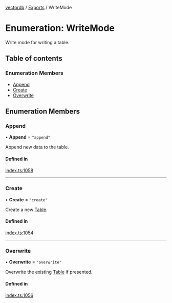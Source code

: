[vectordb](../README.md) / [Exports](../modules.md) / WriteMode

# Enumeration: WriteMode

Write mode for writing a table.

## Table of contents

### Enumeration Members

- [Append](WriteMode.md#append)
- [Create](WriteMode.md#create)
- [Overwrite](WriteMode.md#overwrite)

## Enumeration Members

### Append

• **Append** = ``"append"``

Append new data to the table.

#### Defined in

[index.ts:1058](https://github.com/lancedb/lancedb/blob/5228ca4/node/src/index.ts#L1058)

___

### Create

• **Create** = ``"create"``

Create a new [Table](../interfaces/Table.md).

#### Defined in

[index.ts:1054](https://github.com/lancedb/lancedb/blob/5228ca4/node/src/index.ts#L1054)

___

### Overwrite

• **Overwrite** = ``"overwrite"``

Overwrite the existing [Table](../interfaces/Table.md) if presented.

#### Defined in

[index.ts:1056](https://github.com/lancedb/lancedb/blob/5228ca4/node/src/index.ts#L1056)
